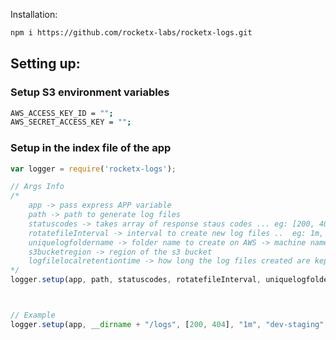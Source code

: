 Installation: 
```bash
npm i https://github.com/rocketx-labs/rocketx-logs.git
```

## Setting up:

### Setup S3 environment variables

```bash
AWS_ACCESS_KEY_ID = "";
AWS_SECRET_ACCESS_KEY = "";
```


### Setup in the index file of the app
```javascript
var logger = require('rocketx-logs');

// Args Info
/*
    app -> pass express APP variable
    path -> path to generate log files
    statuscodes -> takes array of response staus codes ... eg: [200, 400]
    rotatefileInterval -> interval to create new log files ..  eg: 1m, 1h, 5m
    uniquelogfoldername -> folder name to create on AWS -> machine name or env name
    s3bucketregion -> region of the s3 bucket
    logfilelocalretentiontime -> how long the log files created are kept locally
*/
logger.setup(app, path, statuscodes, rotatefileInterval, uniquelogfoldername, s3bucketregion, logfileloca,retentiontime);



// Example
logger.setup(app, __dirname + "/logs", [200, 404], "1m", "dev-staging", "ap-northeast-2", 10);
```

